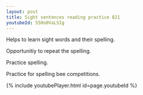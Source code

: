 ```yaml
---
layout: post
title: Sight sentences reading practice 821
youtubeId: 550o0VaLSIg
---
```

 
 
Helps to learn sight words and their spelling.

Opportunitiy to repeat the spelling. 

Practice spelling. 
 
Practice for spelling bee competitions. 
 
{% include youtubePlayer.html id=page.youtubeId %}
 
 
